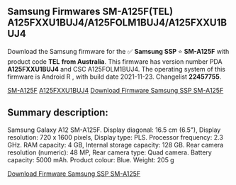 <h2>Samsung Firmwares SM-A125F(TEL) A125FXXU1BUJ4/A125FOLM1BUJ4/A125FXXU1BUJ4</h2>
Download the Samsung firmware for the ✅ <strong>Samsung SSP </strong> ⭐ <strong>SM-A125F</strong> with product code <strong>TEL</strong> <strong> from Australia</strong>. This firmware has version number PDA <strong>A125FXXU1BUJ4</strong> and CSC A125FOLM1BUJ4. The operating system of this firmware is Android R , with build date 2021-11-23. Changelist <strong>22457755</strong>.


[SM-A125F](https://samfirm.shop/samsung/model/SM-A125F)
[A125FXXU1BUJ4](https://samfirm.shop/samsung/pda/A125FXXU1BUJ4)
[Download Firmware Samsung SSP SM-A125F](https://samfirm.shop/samsung/firmware/476460)
<h2>Summary description:</h2>
<p>Samsung Galaxy A12 SM-A125F. Display diagonal: 16.5 cm (6.5"), Display resolution: 720 x 1600 pixels, Display type: PLS. Processor frequency: 2.3 GHz. RAM capacity: 4 GB, Internal storage capacity: 128 GB. Rear camera resolution (numeric): 48 MP, Rear camera type: Quad camera. Battery capacity: 5000 mAh. Product colour: Blue. Weight: 205 g</p>


[Download Firmware Samsung SSP SM-A125F](https://samfirm.shop/samsung/firmware/476460)
